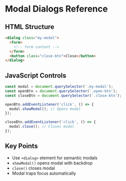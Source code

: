 # Modal Dialogs Reference

## HTML Structure

```html
<dialog class="my-modal">
  <form>
    <!-- form content -->
  </form>
  <button class="close-btn">Close</button>
</dialog>
```

## JavaScript Controls

```javascript
const modal = document.querySelector('.my-modal');
const openBtn = document.querySelector('.open-btn');
const closeBtn = document.querySelector('.close-btn');

openBtn.addEventListener('click', () => {
  modal.showModal(); // Opens modal
});

closeBtn.addEventListener('click', () => {
  modal.close(); // Closes modal
});
```

## Key Points

- Use `<dialog>` element for semantic modals
- `showModal()` opens modal with backdrop
- `close()` closes modal
- Modal traps focus automatically

